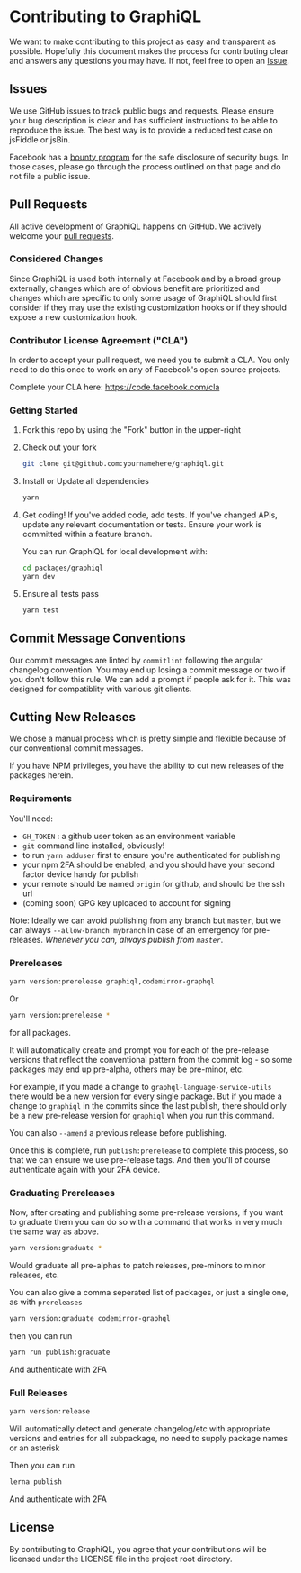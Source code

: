 Contributing to GraphiQL
========================

We want to make contributing to this project as easy and transparent as
possible. Hopefully this document makes the process for contributing clear and
answers any questions you may have. If not, feel free to open an
[Issue](https://github.com/facebook/graphql/issues).

## Issues

We use GitHub issues to track public bugs and requests. Please ensure your bug
description is clear and has sufficient instructions to be able to reproduce the
issue. The best way is to provide a reduced test case on jsFiddle or jsBin.

Facebook has a [bounty program](https://www.facebook.com/whitehat/) for the safe
disclosure of security bugs. In those cases, please go through the process
outlined on that page and do not file a public issue.

## Pull Requests

All active development of GraphiQL happens on GitHub. We actively welcome
your [pull requests](https://help.github.com/articles/creating-a-pull-request).

### Considered Changes

Since GraphiQL is used both internally at Facebook and by a broad group
externally, changes which are of obvious benefit are prioritized and changes
which are specific to only some usage of GraphiQL should first consider if they
may use the existing customization hooks or if they should expose a new
customization hook.

### Contributor License Agreement ("CLA")

In order to accept your pull request, we need you to submit a CLA. You only need
to do this once to work on any of Facebook's open source projects.

Complete your CLA here: <https://code.facebook.com/cla>

### Getting Started

1. Fork this repo by using the "Fork" button in the upper-right

2. Check out your fork

   ```sh
   git clone git@github.com:yournamehere/graphiql.git
   ```

3. Install or Update all dependencies

   ```sh
   yarn
   ```

4. Get coding! If you've added code, add tests. If you've changed APIs, update
   any relevant documentation or tests. Ensure your work is committed within a
   feature branch.

   You can run GraphiQL for local development with:

   ```sh
   cd packages/graphiql
   yarn dev
   ```

5. Ensure all tests pass

   ```sh
   yarn test
   ```

## Commit Message Conventions

Our commit messages are linted by `commitlint` following the angular changelog convention. You may end up losing a commit message or two if you don't follow this rule. We can add a prompt if people ask for it. This was designed for compatiblity with various git clients.


## Cutting New Releases

We chose a manual process which is pretty simple and flexible because of our conventional commit messages.

If you have NPM privileges, you have the ability to cut new releases of the packages herein.

### Requirements

You'll need:
- `GH_TOKEN` : a github user token as an environment variable
- `git` command line installed, obviously!
- to run `yarn adduser` first to ensure you're authenticated for publishing
- your npm 2FA should be enabled, and you should have your second factor device handy for publish
- your remote should be named `origin` for github, and should be the ssh url
- (coming soon) GPG key uploaded to account for signing

Note: Ideally we can avoid publishing from any branch but `master`, but we can always `--allow-branch mybranch` in case of an emergency for pre-releases. _Whenever you can, always publish from `master`_.

### Prereleases

```sh
yarn version:prerelease graphiql,codemirror-graphql
```

Or

```sh
yarn version:prerelease *
```

for all packages.

It will automatically create and prompt you for each of the pre-release versions that reflect the conventional pattern from the commit log - so some packages may end up pre-alpha, others may be pre-minor, etc.

For example, if you made a change to `graphql-language-service-utils` there would be a new version for every single package. But if you made a change to `graphiql` in the commits since the last publish, there should only be a new pre-release version for `graphiql` when you run this command.

You can also `--amend` a previous release before publishing.

Once this is complete, run `publish:prerelease` to complete this process, so that we can ensure we use pre-release tags. And then you'll of course authenticate again with your 2FA device.


### Graduating Prereleases

Now, after creating and publishing some pre-release versions, if you want to graduate them you can do so with a command that works in very much the same way as above.

```sh
yarn version:graduate *
```

Would graduate all pre-alphas to patch releases, pre-minors to minor releases, etc.

You can also give a comma seperated list of packages, or just a single one, as with `prereleases`

```sh
yarn version:graduate codemirror-graphql
```

then you can run

```sh
yarn run publish:graduate
```

And authenticate with 2FA


### Full Releases

```sh
yarn version:release
```

Will automatically detect and generate changelog/etc with appropriate versions and entries for all subpackage, no need to supply package names or an asterisk

Then you can run
```sh
lerna publish
```

And authenticate with 2FA

## License

By contributing to GraphiQL, you agree that your contributions will be
licensed under the LICENSE file in the project root directory.
